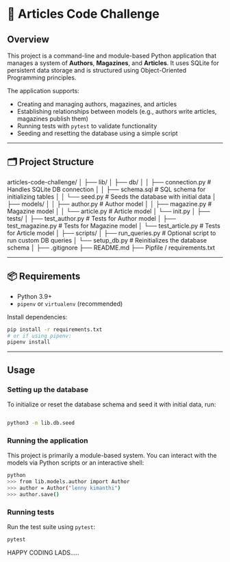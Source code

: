 # 📰 Articles Code Challenge

## Overview

This project is a command-line and module-based Python application that manages a system of **Authors**, **Magazines**, and **Articles**. It uses SQLite for persistent data storage and is structured using Object-Oriented Programming principles.

The application supports:

- Creating and managing authors, magazines, and articles
- Establishing relationships between models (e.g., authors write articles, magazines publish them)
- Running tests with `pytest` to validate functionality
- Seeding and resetting the database using a simple script

---

## 🗂️ Project Structure

articles-code-challenge/
│
├── lib/
│ ├── db/
│ │ ├── connection.py # Handles SQLite DB connection
│ │ ├── schema.sql # SQL schema for initializing tables
│ │ └── seed.py # Seeds the database with initial data
│ ├── models/
│ │ ├── author.py # Author model
│ │ ├── magazine.py # Magazine model
│ │ └── article.py # Article model
│ └── init.py
│
├── tests/
│ ├── test_author.py # Tests for Author model
│ ├── test_magazine.py # Tests for Magazine model
│ └── test_article.py # Tests for Article model
│
├── scripts/
│ ├── run_queries.py # Optional script to run custom DB queries
│ └── setup_db.py # Reinitializes the database schema
│
├── .gitignore
├── README.md
├── Pipfile / requirements.txt 

---

## 📦 Requirements

- Python 3.9+
- `pipenv` or `virtualenv` (recommended)

Install dependencies:

```bash
pip install -r requirements.txt
# or if using pipenv:
pipenv install
```

---

## Usage

### Setting up the database

To initialize or reset the database schema and seed it with initial data, run:

```bash

python3 -m lib.db.seed
```

### Running the application

This project is primarily a module-based system. You can interact with the models via Python scripts or an interactive shell:

```bash
python
>>> from lib.models.author import Author
>>> author = Author("lenny kimanthi")
>>> author.save()
```

### Running tests

Run the test suite using `pytest`:

```bash
pytest
```
HAPPY CODING LADS.....